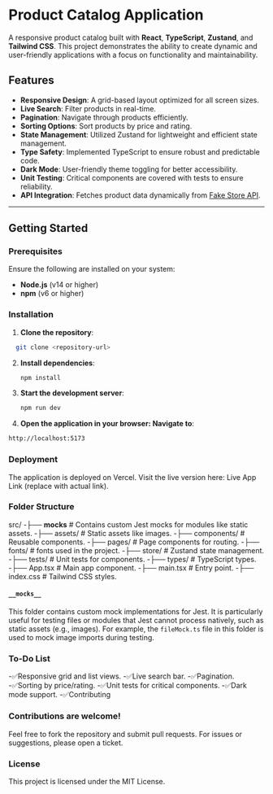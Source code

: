 # Product Catalog Application

A responsive product catalog built with **React**, **TypeScript**, **Zustand**, and **Tailwind CSS**. This project demonstrates the ability to create dynamic and user-friendly applications with a focus on functionality and maintainability.

## Features

- **Responsive Design**: A grid-based layout optimized for all screen sizes.
- **Live Search**: Filter products in real-time.
- **Pagination**: Navigate through products efficiently.
- **Sorting Options**: Sort products by price and rating.
- **State Management**: Utilized Zustand for lightweight and efficient state management.
- **Type Safety**: Implemented TypeScript to ensure robust and predictable code.
- **Dark Mode**: User-friendly theme toggling for better accessibility.
- **Unit Testing**: Critical components are covered with tests to ensure reliability.
- **API Integration**: Fetches product data dynamically from [Fake Store API](https://fakestoreapi.com/products).

---

## Getting Started

### Prerequisites

Ensure the following are installed on your system:

- **Node.js** (v14 or higher)
- **npm** (v6 or higher)

### Installation

1. **Clone the repository**:

```bash
  git clone <repository-url>
```

2. **Install dependencies**:
   ```bash
   npm install

3. **Start the development server**:
   ```bash
   npm run dev

3. **Open the application in your browser: Navigate to**:
  ```bash
 http://localhost:5173

```

### Deployment

The application is deployed on Vercel. Visit the live version here: Live App Link (replace with actual link).

### Folder Structure

src/
-├──  __mocks__  # Contains custom Jest mocks for modules like static assets.
-├── assets/ # Static assets like images.
-├── components/ # Reusable components.
-├── pages/ # Page components for routing.
-├── fonts/ # fonts used in the project.
-├── store/ # Zustand state management.
-├── tests/ # Unit tests for components.
-├── types/ # TypeScript types.
-├── App.tsx # Main app component.
-├── main.tsx # Entry point.
-├── index.css # Tailwind CSS styles.

#### `__mocks__`
This folder contains custom mock implementations for Jest. It is particularly useful for testing files or modules that Jest cannot process natively, such as static assets (e.g., images). For example, the `fileMock.ts` file in this folder is used to mock image imports during testing.


### To-Do List

-✅Responsive grid and list views.
-✅Live search bar.
-✅Pagination.
-✅Sorting by price/rating.
-✅Unit tests for critical components.
-✅Dark mode support.
-✅Contributing

### Contributions are welcome!

Feel free to fork the repository and submit pull requests. For issues or suggestions, please open a ticket.

### License

This project is licensed under the MIT License.




